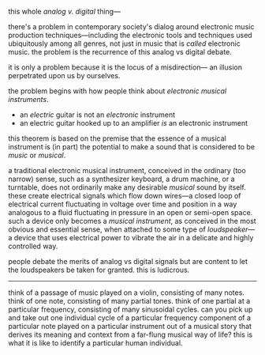 this whole *analog v. digital* thing—

there's a problem in contemporary society's dialog around
electronic music production techniques—including the electronic
tools and techniques used ubiquitously among all genres,
not just in music that is *called* electronic music.
the problem is the recurrence of this analog vs digital debate.

it is only a problem because it is the locus of a misdirection—
an illusion perpetrated upon us by ourselves.

the problem begins with how people think about
*electronic musical instruments*.

 *  an *electric* guitar is not an *electronic* instrument
 *  an electric guitar hooked up to an amplifier *is* an
    electronic instrument

this theorem is based on the premise that the essence of a musical
instrument is (in part) the potential to make a sound that is
considered to be *music* or *musical*.

a traditional electronic musical instrument,
conceived in the ordinary (too narrow) sense,
such as a synthesizer keyboard,
a drum machine,
or a turntable,
does not ordinarily make any desirable *musical* sound
by itself.
these create electrical signals which flow down wires—a
closed loop of electrical current fluctuating in voltage
over time and position
in a way analogous to
a fluid fluctuating in pressure
in an open or semi-open space.
such a device only becomes a *musical instrument*,
as conceived in the most obvious and essential sense,
when attached to some type of *loudspeaker*—a device
that uses electrical power to vibrate the air in a delicate
and highly controlled way.

people debate the merits of analog vs digital signals
but are content to let the loudspeakers be taken for granted.
this is ludicrous.

---

think of a passage of music played on a violin,
consisting of many notes.
think of one note, consisting of many partial tones.
think of one partial at a particular frequency,
consisting of many sinusoidal cycles.
can you pick up and take out one individual cycle
of a particular frequency component
of a particular note
played on a particular instrument
out of a musical story
that derives its meaning and context from a far-flung
musical way of life?
this is what it is like to identify a particular human individual.

